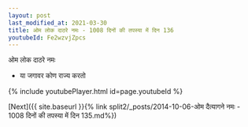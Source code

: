 ```yaml
---
layout: post
last_modified_at: 2021-03-30
title: ओम लोक दाठरे नमः - 1008 दिनों की तपस्या में दिन 136
youtubeId: Fe2wzvjZpcs
---
```

 
 
 ओम लोक दाठरे नमः  
 
 -  या जगावर कोण राज्य करतो 
 
  
 
  
 
 
 
 
 
 


{% include youtubePlayer.html id=page.youtubeId %}
 
[Next]({{ site.baseurl }}{% link  split2/_posts/2014-10-06-ओम दैत्यागने नमः - 1008 दिनों की तपस्या में दिन 135.md%})
 
